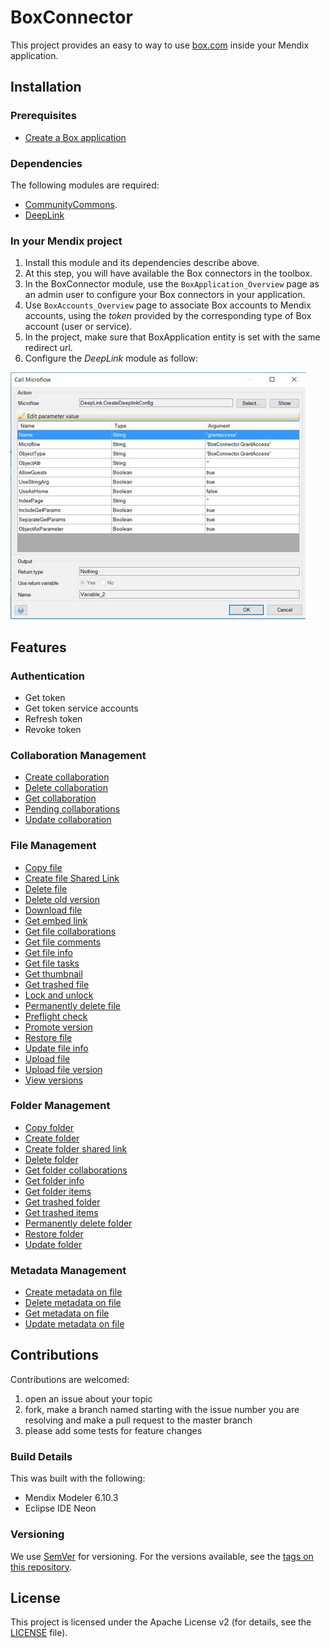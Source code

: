 # BoxConnector

This project provides an easy to way to use [box.com](https://www.box.com) inside your
Mendix application.

## Installation

### Prerequisites

* [Create a Box application](documentation/prerequisite-box-setup.md)

### Dependencies

The following modules are required:
* [CommunityCommons](https://appstore.home.mendix.com/link/app/170/Mendix/Community-Commons-Function-Library).
* [DeepLink](https://appstore.home.mendix.com/link/app/43/Mendix/Deep-link-module)

### In your Mendix project

1. Install this module and its dependencies describe above.
1. At this step, you will have available the Box connectors in the toolbox.
1. In the BoxConnector module, use the ```BoxApplication_Overview``` page as an admin user to configure your Box connectors in your application.
1. Use ```BoxAccounts_Overview``` page to associate Box accounts to Mendix
  accounts, using the  *token* provided by the corresponding type of
    Box account (user or service).
1. In the project, make sure that BoxApplication entity is set with the same      redirect url.
1. Configure the *DeepLink* module as follow:

![](documentation/resources/step08_mendix_deeplink_config.jpg)



## Features

### Authentication
* Get token
* Get token service accounts
* Refresh token
* Revoke token

### Collaboration Management
* [Create collaboration](documentation/feature_documentation/Collaboration/CreateCollaboration.md)
* [Delete collaboration](documentation/feature_documentation/Collaboration/DeleteCollaboration.md)  
* [Get collaboration](documentation/feature_documentation/Collaboration/GetCollaboration.md)  
* [Pending collaborations](documentation/feature_documentation/Collaboration/PendingCollaborations.md)  
* [Update collaboration](documentation/feature_documentation/Collaboration/UpdateCollaboration.md)  

### File Management
* [Copy file](documentation/feature_documentation/File/CopyFile.md)  
* [Create file Shared Link](documentation/feature_documentation/File/CreateFileSharedLink.md)
* [Delete file](documentation/feature_documentation/File/DeleteFile.md)
* [Delete old version](documentation/feature_documentation/File/DeleteOldVersion.md)
* [Download file](documentation/feature_documentation/File/DownloadFile.md)
* [Get embed link](documentation/feature_documentation/File/GetEmbedLink.md)
* [Get file collaborations](documentation/feature_documentation/File/GetFileCollaborations.md)
* [Get file comments](documentation/feature_documentation/File/GetFileComments.md)
* [Get file info](documentation/feature_documentation/File/GetFileInfo.md)
* [Get file tasks](documentation/feature_documentation/File/GetFileTasks.md)
* [Get thumbnail](documentation/feature_documentation/File/GetThumbnail.md)
* [Get trashed file](documentation/feature_documentation/File/GetTrashedFile.md)
* [Lock and unlock](documentation/feature_documentation/File/LockAndUnlock.md)
* [Permanently delete file](documentation/feature_documentation/File/PermanentlyDeleteFile.md)
* [Preflight check](documentation/feature_documentation/File/PreflightCheck.md)
* [Promote version](documentation/feature_documentation/File/PromoteVersion.md)
* [Restore file](documentation/feature_documentation/File/RestoreFile.md)
* [Update file info](documentation/feature_documentation/File/UpdateFileInfo.md)
* [Upload file](documentation/feature_documentation/File/UploadFile.md)
* [Upload file version](documentation/feature_documentation/File/documentation/feature_documentation/File/UploadFileVersion.md)
* [View versions](documentation/feature_documentation/File/ViewVersions.md)

### Folder Management
* [Copy folder](documentation/feature_documentation/Folder/CopyFolder.md)
* [Create folder](documentation/feature_documentation/Folder/CreateFolder.md)
* [Create folder shared link](documentation/feature_documentation/Folder/CreateFolderSharedLink.md)
* [Delete folder](documentation/feature_documentation/Folder/DeleteFolder.md)
* [Get folder collaborations](documentation/feature_documentation/Folder/GetFolderCollaborations.md)
* [Get folder info](documentation/feature_documentation/Folder/GetFolderInfo.md)
* [Get folder items](documentation/feature_documentation/Folder/GetFolderItems.md)
* [Get trashed folder](documentation/feature_documentation/Folder/GetTrashedFolder.md)
* [Get trashed items](documentation/feature_documentation/Folder/GetTrashedItems.md)
* [Permanently delete folder](documentation/feature_documentation/Folder/PermanentlyDeleteFolder.md)
* [Restore folder](documentation/feature_documentation/Folder/RestoreFolder.md)
* [Update folder](documentation/feature_documentation/Folder/UpdateFolder.md)

### Metadata Management
* [Create metadata on file](documentation/feature_documentation/Metadata/CreateMetadataOnFile.md)
* [Delete metadata on file](documentation/feature_documentation/Metadata/DeleteMetadataOnFile.md)
* [Get metadata on file](documentation/feature_documentation/Metadata/GetMetadataOnFile.md)
* [Update metadata on file](documentation/feature_documentation/Metadata/UpdateeMetadataOnFile.md)

## Contributions
Contributions are welcomed:

1. open an issue about your topic
1. fork, make a branch named starting with the issue number you are resolving and make a pull request to the master branch
1. please add some tests for feature changes

### Build Details

This was built with the following:

* Mendix Modeler 6.10.3
* Eclipse IDE Neon

### Versioning

We use [SemVer](http://semver.org/) for versioning. For the versions available, see the [tags on this repository](https://github.com/mendix/IBM-Watson-Connector-Kit/tags).

## License ##

This project is licensed under the Apache License v2 (for details, see the [LICENSE](LICENSE-2.0.txt) file).
